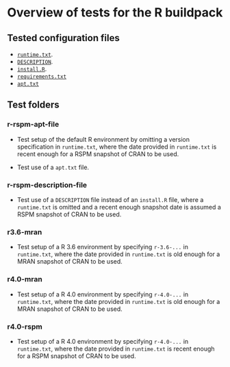 # Overview of tests for the R buildpack

## Tested configuration files

- [`runtime.txt`](https://repo2docker.readthedocs.io/en/latest/config_files.html#runtime-txt-specifying-runtimes).
- [`DESCRIPTION`](https://repo2docker.readthedocs.io/en/latest/config_files.html#description-install-an-r-package).
- [`install.R`](https://repo2docker.readthedocs.io/en/latest/config_files.html#install-r-install-an-r-rstudio-environment).
- [`requirements.txt`](https://repo2docker.readthedocs.io/en/latest/config_files.html#requirements-txt-install-a-python-environment)
- [`apt.txt`](https://repo2docker.readthedocs.io/en/latest/config_files.html#apt-txt-install-packages-with-apt-get)

## Test folders

### r-rspm-apt-file

- Test setup of the default R environment by omitting a version specification in
  `runtime.txt`, where the date provided in `runtime.txt` is recent enough for a
  RSPM snapshot of CRAN to be used.

- Test use of a `apt.txt` file.

### r-rspm-description-file

- Test use of a `DESCRIPTION` file instead of an `install.R` file, where a
  `runtime.txt` is omitted and a recent enough snapshot date is assumed a RSPM
  snapshot of CRAN to be used.

### r3.6-mran

- Test setup of a R 3.6 environment by specifying `r-3.6-...` in `runtime.txt`,
  where the date provided in `runtime.txt` is old enough for a MRAN snapshot of
  CRAN to be used.

### r4.0-mran

- Test setup of a R 4.0 environment by specifying `r-4.0-...` in `runtime.txt`,
  where the date provided in `runtime.txt` is old enough for a MRAN snapshot of
  CRAN to be used.

### r4.0-rspm

- Test setup of a R 4.0 environment by specifying `r-4.0-...` in `runtime.txt`,
  where the date provided in `runtime.txt` is recent enough for a RSPM snapshot
  of CRAN to be used.
